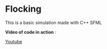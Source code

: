 # Flocking 

This is a basic simulation made with C++ SFML

**Video of code in action** :

[Youtube](https://youtu.be/GMp33wizyQk)
